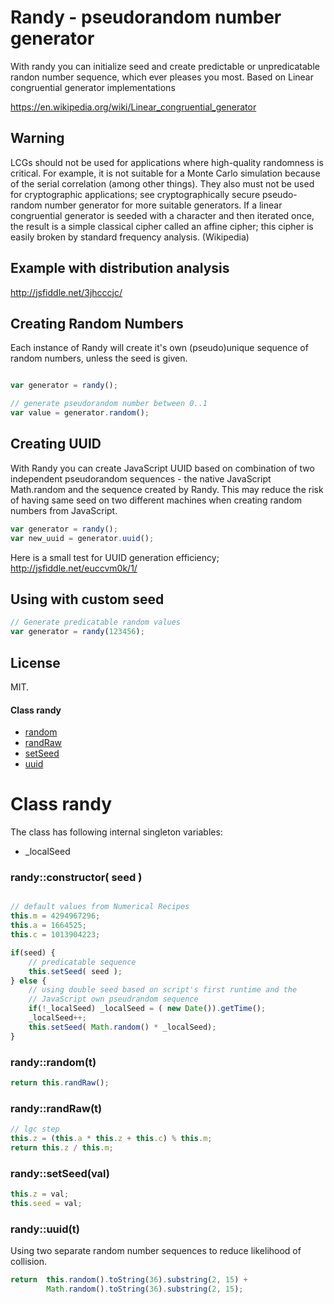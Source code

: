 # Randy - pseudorandom number generator

With randy you can initialize seed and create predictable or unpredicatable randon number sequence, which ever pleases you most.
Based on Linear congruential generator implementations 

https://en.wikipedia.org/wiki/Linear_congruential_generator

## Warning 

LCGs should not be used for applications where high-quality randomness is critical. For example, it is not suitable for a Monte Carlo simulation because of the serial correlation (among other things). They also must not be used for cryptographic applications; see cryptographically secure pseudo-random number generator for more suitable generators. If a linear congruential generator is seeded with a character and then iterated once, the result is a simple classical cipher called an affine cipher; this cipher is easily broken by standard frequency analysis. (Wikipedia)

## Example with distribution analysis

http://jsfiddle.net/3jhcccjc/

## Creating Random Numbers 

Each instance of Randy will create it's own (pseudo)unique sequence of random numbers, unless the seed is given.

```javascript

var generator = randy();

// generate pseudorandom number between 0..1
var value = generator.random();

```

## Creating UUID

With Randy you can create JavaScript UUID based on combination of two independent pseudorandom sequences - the native JavaScript Math.random and the sequence created by Randy. This may reduce the risk of having same seed on two different machines when creating random numbers from JavaScript.

```javascript
var generator = randy();
var new_uuid = generator.uuid();

```

Here is a small test for UUID generation efficiency;
http://jsfiddle.net/euccvm0k/1/

## Using with custom seed

```javascript
// Generate predicatable random values
var generator = randy(123456);

```

## License

MIT.


















   

 


   
#### Class randy


- [random](README.md#randy_random)
- [randRaw](README.md#randy_randRaw)
- [setSeed](README.md#randy_setSeed)
- [uuid](README.md#randy_uuid)



   


   





   
# Class randy


The class has following internal singleton variables:
        
* _localSeed
        
        
### randy::constructor( seed )

```javascript

// default values from Numerical Recipes
this.m = 4294967296;
this.a = 1664525;
this.c = 1013904223;

if(seed) {
    // predicatable sequence
    this.setSeed( seed );
} else {
    // using double seed based on script's first runtime and the
    // JavaScript own pseudrandom sequence
    if(!_localSeed) _localSeed = ( new Date()).getTime();
    _localSeed++;
    this.setSeed( Math.random() * _localSeed);
}

```
        
### <a name="randy_random"></a>randy::random(t)


```javascript
return this.randRaw();
```

### <a name="randy_randRaw"></a>randy::randRaw(t)


```javascript
// lgc step
this.z = (this.a * this.z + this.c) % this.m;
return this.z / this.m;

```

### <a name="randy_setSeed"></a>randy::setSeed(val)


```javascript
this.z = val;
this.seed = val; 
```

### <a name="randy_uuid"></a>randy::uuid(t)

Using two separate random number sequences to reduce likelihood of collision.
```javascript
return  this.random().toString(36).substring(2, 15) +
        Math.random().toString(36).substring(2, 15);
```



   


   




